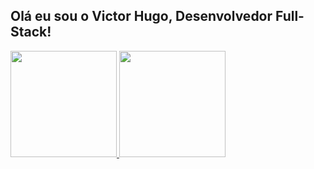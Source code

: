 ## Olá eu sou o Victor Hugo, Desenvolvedor Full-Stack!

<div>
   <a href="#">
   <img height="170em" src="https://github-readme-stats.vercel.app/api?username=victorugo16&show_icons=true&theme=dark&include_all_commits=true&count_private=true"/>
   <img height="170em" src="https://github-readme-stats.vercel.app/api/top-langs/?username=victorugo16&layout=compact&langs_count=16&theme=dark"/>

</div>
